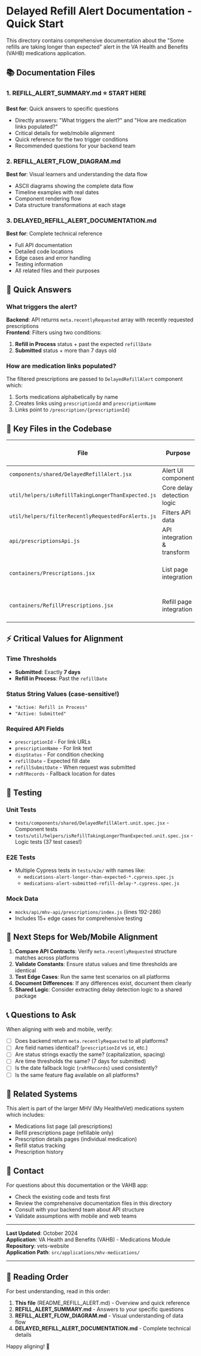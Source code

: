 # Delayed Refill Alert Documentation - Quick Start

This directory contains comprehensive documentation about the "Some refills are taking longer than expected" alert in the VA Health and Benefits (VAHB) medications application.

## 📚 Documentation Files

### 1. **REFILL_ALERT_SUMMARY.md** ⭐ START HERE
**Best for**: Quick answers to specific questions
- Directly answers: "What triggers the alert?" and "How are medication links populated?"
- Critical details for web/mobile alignment
- Quick reference for the two trigger conditions
- Recommended questions for your backend team

### 2. **REFILL_ALERT_FLOW_DIAGRAM.md**
**Best for**: Visual learners and understanding the data flow
- ASCII diagrams showing the complete data flow
- Timeline examples with real dates
- Component rendering flow
- Data structure transformations at each stage

### 3. **DELAYED_REFILL_ALERT_DOCUMENTATION.md**
**Best for**: Complete technical reference
- Full API documentation
- Detailed code locations
- Edge cases and error handling
- Testing information
- All related files and their purposes

## 🎯 Quick Answers

### What triggers the alert?
**Backend**: API returns `meta.recentlyRequested` array with recently requested prescriptions  
**Frontend**: Filters using two conditions:
1. **Refill in Process** status + past the expected `refillDate`
2. **Submitted** status + more than 7 days old

### How are medication links populated?
The filtered prescriptions are passed to `DelayedRefillAlert` component which:
1. Sorts medications alphabetically by name
2. Creates links using `prescriptionId` and `prescriptionName`
3. Links point to `/prescription/{prescriptionId}`

## 🔑 Key Files in the Codebase

| File | Purpose | Lines of Interest |
|------|---------|-------------------|
| `components/shared/DelayedRefillAlert.jsx` | Alert UI component | All (64 lines) |
| `util/helpers/isRefillTakingLongerThanExpected.js` | Core delay detection logic | All (34 lines) |
| `util/helpers/filterRecentlyRequestedForAlerts.js` | Filters API data | All (19 lines) |
| `api/prescriptionsApi.js` | API integration & transform | Lines 95-96, 140-141 |
| `containers/Prescriptions.jsx` | List page integration | Line 165, 596-608 |
| `containers/RefillPrescriptions.jsx` | Refill page integration | Line 49, 210-217 |

## ⚡ Critical Values for Alignment

### Time Thresholds
- **Submitted**: Exactly **7 days**
- **Refill in Process**: Past the `refillDate`

### Status String Values (case-sensitive!)
- `"Active: Refill in Process"`
- `"Active: Submitted"`

### Required API Fields
- `prescriptionId` - For link URLs
- `prescriptionName` - For link text
- `dispStatus` - For condition checking
- `refillDate` - Expected fill date
- `refillSubmitDate` - When request was submitted
- `rxRfRecords` - Fallback location for dates

## 🧪 Testing

### Unit Tests
- `tests/components/shared/DelayedRefillAlert.unit.spec.jsx` - Component tests
- `tests/util/helpers/isRefillTakingLongerThanExpected.unit.spec.jsx` - Logic tests (37 test cases!)

### E2E Tests
- Multiple Cypress tests in `tests/e2e/` with names like:
  - `medications-alert-longer-than-expected-*.cypress.spec.js`
  - `medications-alert-submitted-refill-delay-*.cypress.spec.js`

### Mock Data
- `mocks/api/mhv-api/prescriptions/index.js` (lines 192-286)
- Includes 15+ edge cases for comprehensive testing

## 🚀 Next Steps for Web/Mobile Alignment

1. **Compare API Contracts**: Verify `meta.recentlyRequested` structure matches across platforms
2. **Validate Constants**: Ensure status values and time thresholds are identical
3. **Test Edge Cases**: Run the same test scenarios on all platforms
4. **Document Differences**: If any differences exist, document them clearly
5. **Shared Logic**: Consider extracting delay detection logic to a shared package

## 📞 Questions to Ask

When aligning with web and mobile, verify:
- [ ] Does backend return `meta.recentlyRequested` to all platforms?
- [ ] Are field names identical? (`prescriptionId` vs `id`, etc.)
- [ ] Are status strings exactly the same? (capitalization, spacing)
- [ ] Are time thresholds the same? (7 days for submitted)
- [ ] Is the date fallback logic (`rxRfRecords`) used consistently?
- [ ] Is the same feature flag available on all platforms?

## 🔗 Related Systems

This alert is part of the larger MHV (My HealtheVet) medications system which includes:
- Medications list page (all prescriptions)
- Refill prescriptions page (refillable only)
- Prescription details pages (individual medication)
- Refill status tracking
- Prescription history

## 📧 Contact

For questions about this documentation or the VAHB app:
- Check the existing code and tests first
- Review the comprehensive documentation files in this directory
- Consult with your backend team about API structure
- Validate assumptions with mobile and web teams

---

**Last Updated**: October 2024  
**Application**: VA Health and Benefits (VAHB) - Medications Module  
**Repository**: vets-website  
**Application Path**: `src/applications/mhv-medications/`

---

## 📖 Reading Order

For best understanding, read in this order:

1. **This file** (README_REFILL_ALERT.md) - Overview and quick reference
2. **REFILL_ALERT_SUMMARY.md** - Answers to your specific questions
3. **REFILL_ALERT_FLOW_DIAGRAM.md** - Visual understanding of data flow
4. **DELAYED_REFILL_ALERT_DOCUMENTATION.md** - Complete technical details

Happy aligning! 🎯
